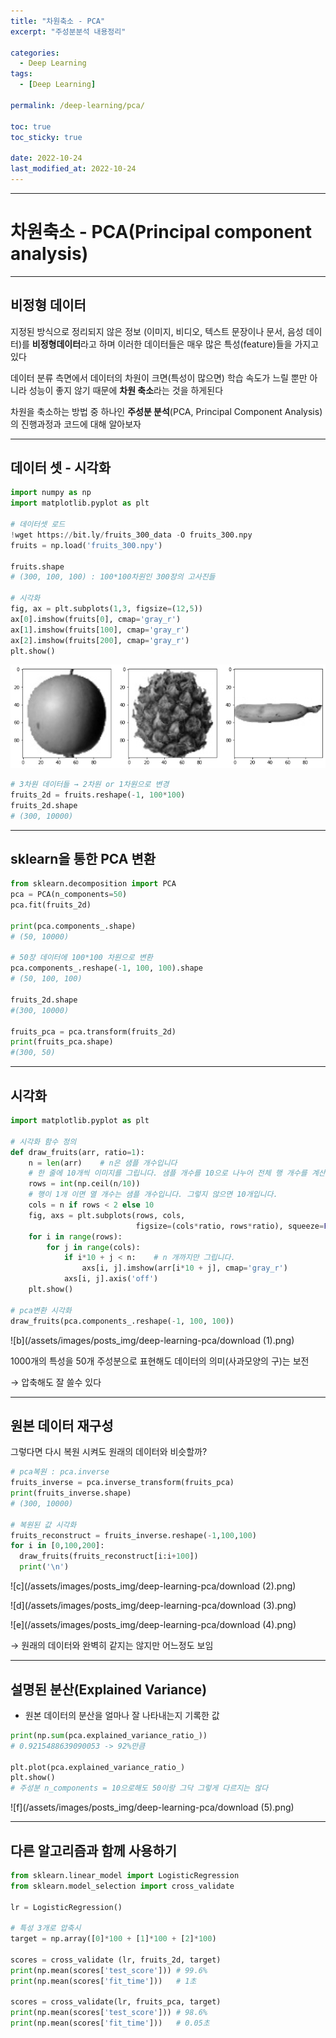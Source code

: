 ```yaml
---
title: "차원축소 - PCA"
excerpt: "주성분분석 내용정리"

categories:
  - Deep Learning
tags:
  - [Deep Learning]

permalink: /deep-learning/pca/

toc: true
toc_sticky: true

date: 2022-10-24
last_modified_at: 2022-10-24
---
```


---

# 차원축소 - PCA(Principal component analysis)

---

## 비정형 데이터

지정된 방식으로 정리되지 않은 정보 (이미지, 비디오, 텍스트 문장이나 문서, 음성 데이터)를 **비정형데이터**라고 하며 이러한 데이터들은 매우 많은 특성(feature)들을 가지고 있다

데이터 분류 측면에서 데이터의 차원이 크면(특성이 많으면) 학습 속도가 느릴 뿐만 아니라 성능이 좋지 않기 때문에 **차원 축소**라는 것을 하게된다

차원을 축소하는 방법 중 하나인 **주성분 분석**(PCA, Principal Component Analysis)의 진행과정과 코드에 대해 알아보자

---

## 데이터 셋 - 시각화

```python
import numpy as np
import matplotlib.pyplot as plt

# 데이터셋 로드
!wget https://bit.ly/fruits_300_data -O fruits_300.npy
fruits = np.load('fruits_300.npy')

fruits.shape
# (300, 100, 100) : 100*100차원인 300장의 고사진들

# 시각화
fig, ax = plt.subplots(1,3, figsize=(12,5))
ax[0].imshow(fruits[0], cmap='gray_r')
ax[1].imshow(fruits[100], cmap='gray_r')
ax[2].imshow(fruits[200], cmap='gray_r')
plt.show()
```

![a](/assets/images/posts_img/deep-learning-pca/download.png)

```python
# 3차원 데이터들 → 2차원 or 1차원으로 변경
fruits_2d = fruits.reshape(-1, 100*100)
fruits_2d.shape
# (300, 10000)
```
---

## sklearn을 통한 PCA 변환

```python
from sklearn.decomposition import PCA
pca = PCA(n_components=50)
pca.fit(fruits_2d)

print(pca.components_.shape)
# (50, 10000)

# 50장 데이터에 100*100 차원으로 변환
pca.components_.reshape(-1, 100, 100).shape
# (50, 100, 100)

fruits_2d.shape
#(300, 10000)

fruits_pca = pca.transform(fruits_2d)
print(fruits_pca.shape)
#(300, 50)
```

---

## 시각화

```python
import matplotlib.pyplot as plt

# 시각화 함수 정의
def draw_fruits(arr, ratio=1):
    n = len(arr)    # n은 샘플 개수입니다
    # 한 줄에 10개씩 이미지를 그립니다. 샘플 개수를 10으로 나누어 전체 행 개수를 계산합니다. 
    rows = int(np.ceil(n/10))
    # 행이 1개 이면 열 개수는 샘플 개수입니다. 그렇지 않으면 10개입니다.
    cols = n if rows < 2 else 10
    fig, axs = plt.subplots(rows, cols, 
                            figsize=(cols*ratio, rows*ratio), squeeze=False)
    for i in range(rows):
        for j in range(cols):
            if i*10 + j < n:    # n 개까지만 그립니다.
                axs[i, j].imshow(arr[i*10 + j], cmap='gray_r')
            axs[i, j].axis('off')
    plt.show()

# pca변환 시각화
draw_fruits(pca.components_.reshape(-1, 100, 100))
```

![b](/assets/images/posts_img/deep-learning-pca/download (1).png)

1000개의 특성을 50개 주성분으로 표현해도 데이터의 의미(사과모양의 구)는 보전

→ 압축해도 잘 쓸수 있다

---

## 원본 데이터 재구성

그렇다면 다시 복원 시켜도 원래의 데이터와 비슷할까?

```python
# pca복원 : pca.inverse
fruits_inverse = pca.inverse_transform(fruits_pca)
print(fruits_inverse.shape)
# (300, 10000)

# 복원된 값 시각화
fruits_reconstruct = fruits_inverse.reshape(-1,100,100)
for i in [0,100,200]:
  draw_fruits(fruits_reconstruct[i:i+100])
  print('\n')
```

![c](/assets/images/posts_img/deep-learning-pca/download (2).png)

![d](/assets/images/posts_img/deep-learning-pca/download (3).png)

![e](/assets/images/posts_img/deep-learning-pca/download (4).png)

→ 원래의 데이터와 완벽히 같지는 않지만 어느정도 보임

---

## 설명된 분산(Explained Variance)

- 원본 데이터의 분산을 얼마나 잘 나타내는지 기록한 값

```python
print(np.sum(pca.explained_variance_ratio_))
# 0.9215488639090053 -> 92%만큼

plt.plot(pca.explained_variance_ratio_)
plt.show()
# 주성분 n_components = 10으로해도 50이랑 그닥 그렇게 다르지는 않다
```

![f](/assets/images/posts_img/deep-learning-pca/download (5).png)

---

## 다른 알고리즘과 함께 사용하기

```python
from sklearn.linear_model import LogisticRegression
from sklearn.model_selection import cross_validate

lr = LogisticRegression()

# 특성 3개로 압축시
target = np.array([0]*100 + [1]*100 + [2]*100)

scores = cross_validate (lr, fruits_2d, target)
print(np.mean(scores['test_score'])) # 99.6%
print(np.mean(scores['fit_time']))   # 1초

scores = cross_validate(lr, fruits_pca, target)
print(np.mean(scores['test_score'])) # 98.6%
print(np.mean(scores['fit_time']))   # 0.05초

```
